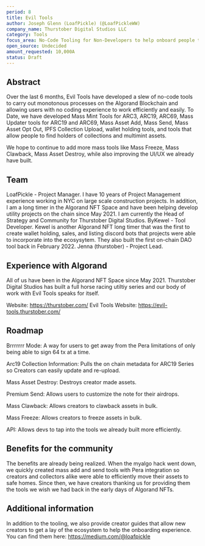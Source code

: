 ```yaml
---
period: 8
title: Evil Tools 
author: Joseph Glenn (LoafPickle) (@LoafPickleWW)
company_name: Thurstober Digital Studios LLC
category: Tools
focus_area: No-Code Tooling for Non-Developers to help onboard people to algorand
open_source: Undecided
amount_requested: 10,000A
status: Draft
---
```


## Abstract
Over the last 6 months, Evil Tools have developed a slew of no-code tools to carry out monotonous processes on the Algorand Blockchain and allowing users with no coding experience to work efficiently and easily.
To Date, we have developed Mass Mint Tools for ARC3, ARC19, ARC69, Mass Updater tools for ARC19 and ARC69, Mass Asset Add, Mass Send, Mass Asset Opt Out, IPFS Collection Upload, wallet holding tools, and tools that allow people to find
holders of collections and multimint assets.

We hope to continue to add more mass tools like Mass Freeze, Mass Clawback, Mass Asset Destroy, while also improving the UI/UX we already have built. 

## Team
LoafPickle - Project Manager. I have 10 years of Project Management experience working in NYC on large scale construction projects. In addition, I am a long timer in the Algorand NFT Space and have been helping develop utility 
projects on the chain since May 2021. I am currently the Head of Strategy and Community for Thurstober Digital Studios.
ByKewel - Tool Developer. Kewel is another Algorand NFT long timer that was the first to create wallet holding, sales, and listing discord bots that projects were able to incorporate into the ecosysytem. They also built the first
on-chain DAO tool back in February 2022. 
Jenna (thurstober) - Project Lead.

## Experience with Algorand
All of us have been in the Algorand NFT Space since May 2021. Thurstober Digital Studios has built a full horse racing utiltiy series and our body of work with Evil Tools speaks for itself. 

Website: https://thurstober.com/
Evil Tools Website: https://evil-tools.thurstober.com/

## Roadmap
Brrrrrrr Mode:
A way for users to get away from the Pera limitations of only being able to sign 64 tx at a time.

Arc19 Collection Information:
Pulls the on chain metadata for ARC19 Series so Creators can easily update and re-upload.

Mass Asset Destroy:
Destroys creator made assets.

Premium Send:
Allows users to customize the note for their airdrops.

Mass Clawback:
Allows creators to clawback assets in bulk.

Mass Freeze: 
Allows creators to freeze assets in bulk.

API:
Allows devs to tap into the tools we already built more efficiently. 

## Benefits for the community
The benefits are already being realized. When the myalgo hack went down, we quickly created mass add and send tools with Pera integration so creators and collectors alike were able to efficiently move their assets to safe homes. 
Since then, we have creators thanking us for providing them the tools we wish we had back in the early days of Algorand NFTs.

## Additional information
In addition to the tooling, we also provide creator guides that allow new creators to get a lay of the ecosystem to help the onboarding experience. You can find them here: https://medium.com/@loafpickle
